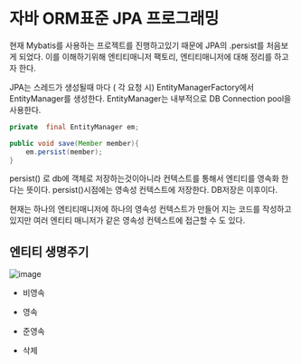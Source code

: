# 자바 ORM표준 JPA 프로그래밍

현재 Mybatis를 사용하는 프로젝트를 진행하고있기 때문에 JPA의 .persist를 처음보게 되었다. 이를 이해하기위해 엔티티매니저 팩토리, 엔티티매니저에 대해 정리를 하고자 한다. 

JPA는 스레드가 생성될때 마다 ( 각 요청 시) EntityManagerFactory에서 EntityManager를 생성한다. EntityManager는 내부적으로 DB Connection pool을 사용한다. 

```java
private  final EntityManager em;

public void save(Member member){
    em.persist(member);
}
```

persist() 로 db에 객체로 저장하는것이아니라 컨텍스트를 통해서 엔티티를 영속화 한다는 뜻이다. 
persist()시점에는 영속성 컨텍스트에 저장한다. DB저장은 이후이다. 

현재는 하나의 엔티티매니저에 하나의 영속성 컨텍스트가 만들어 지는 코드를 작성하고 있지만 여러 엔티티 매니저가 같은 영속성 컨텍스트에 접근할 수 도 있다. 

## 엔티티 생명주기 

![image](https://user-images.githubusercontent.com/43670838/153012338-0759f451-9e2a-47f6-aa72-e2afb85b7401.png)

- 비영속

- 영속

- 준영속

- 삭제

  